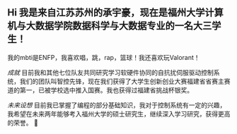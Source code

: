 ## Hi 我是来自江苏苏州的承宇豪，现在是福州大学计算机与大数据学院数据科学与大数据专业的一名大三学生！

我的mbti是ENFP，我喜欢唱，跳，rap，篮球！我还喜欢玩Valorant！

*成就* 目前我和其他七位队友共同研究学习软硬件协同的自抗扰伺服驱动控制系统，我们的团队叫智控先锋，现在我们获得了大学生创新创业大赛福建省省赛主赛道的第一，已被学校选中推入国赛。我也获得过福建省挑战杯银奖。

*未来设想* 目前我已掌握了编程的部分基础知识，我对于控制系统有一定的兴趣，我希望在未来两年能够考入福州大学的硕士研究生，继续深入学习研究，获得更高的荣誉。
👋

<!--
**cypher68/cypher68** is a ✨ _special_ ✨ repository because its `README.md` (this file) appears on your GitHub profile.

Here are some ideas to get you started:

- 🔭 I’m currently working on ...
- 🌱 I’m currently learning ...
- 👯 I’m looking to collaborate on ...
- 🤔 I’m looking for help with ...
- 💬 Ask me about ...
- 📫 How to reach me: ...
- 😄 Pronouns: ...
- ⚡ Fun fact: ...
-->
